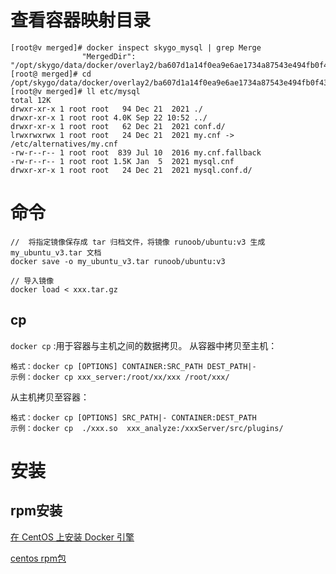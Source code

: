 

# 查看容器映射目录
```
[root@v merged]# docker inspect skygo_mysql | grep Merge
                "MergedDir": "/opt/skygo/data/docker/overlay2/ba607d1a14f0ea9e6ae1734a87543e494fb0f431520e2b889f75965166a5c5f6/merged",
[root@ merged]# cd /opt/skygo/data/docker/overlay2/ba607d1a14f0ea9e6ae1734a87543e494fb0f431520e2b889f75965166a5c5f6/merged
[root@v merged]# ll etc/mysql
total 12K
drwxr-xr-x 1 root root   94 Dec 21  2021 ./
drwxr-xr-x 1 root root 4.0K Sep 22 10:52 ../
drwxr-xr-x 1 root root   62 Dec 21  2021 conf.d/
lrwxrwxrwx 1 root root   24 Dec 21  2021 my.cnf -> /etc/alternatives/my.cnf
-rw-r--r-- 1 root root  839 Jul 10  2016 my.cnf.fallback
-rw-r--r-- 1 root root 1.5K Jan  5  2021 mysql.cnf
drwxr-xr-x 1 root root   24 Dec 21  2021 mysql.conf.d/
```
# 命令

```
//  将指定镜像保存成 tar 归档文件，将镜像 runoob/ubuntu:v3 生成 my_ubuntu_v3.tar 文档
docker save -o my_ubuntu_v3.tar runoob/ubuntu:v3

// 导入镜像
docker load < xxx.tar.gz
```


## cp
`docker cp` :用于容器与主机之间的数据拷贝。
从容器中拷贝至主机：
```
格式：docker cp [OPTIONS] CONTAINER:SRC_PATH DEST_PATH|-
示例：docker cp xxx_server:/root/xx/xxx /root/xxx/
```
从主机拷贝至容器：
```
格式：docker cp [OPTIONS] SRC_PATH|- CONTAINER:DEST_PATH
示例：docker cp  ./xxx.so  xxx_analyze:/xxxServer/src/plugins/
```

# 安装

## rpm安装

[在 CentOS 上安装 Docker 引擎](https://docs.docker.com/engine/install/centos/)

[centos rpm包](https://download.docker.com/linux/centos/8/x86_64/stable/Packages/)